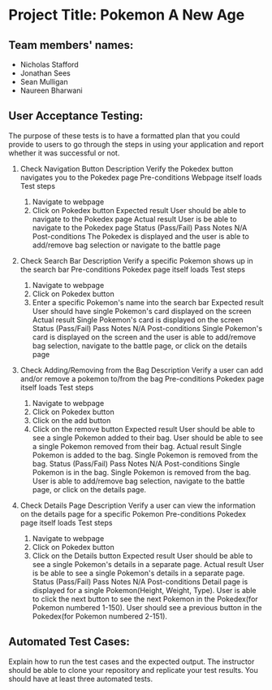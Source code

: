 # Project Title: Pokemon A New Age

## Team members' names:
- Nicholas Stafford
- Jonathan Sees
- Sean Mulligan
- Naureen Bharwani

## User Acceptance Testing: 
The purpose of these tests is to have a formatted plan that you could provide to users to go through the steps in using your application and report whether it was successful or not.


1. Check Navigation Button
Description
    Verify the Pokedex button navigates you to the Pokedex page
Pre-conditions
    Webpage itself loads
Test steps
    1. Navigate to webpage
    2. Click on Pokedex button
Expected result
    User should be able to navigate to the Pokedex page
Actual result
    User is be able to navigate to the Pokedex page
Status (Pass/Fail)
    Pass
Notes
    N/A
Post-conditions
    The Pokedex is displayed and the user is able to add/remove bag selection or navigate to the battle page
    
    
2. Check Search Bar
Description
    Verify a specific Pokemon shows up in the search bar
Pre-conditions
    Pokedex page itself loads
Test steps
    1. Navigate to webpage
    2. Click on Pokedex button
    3. Enter a specific Pokemon's name into the search bar
Expected result
    User should have single Pokemon's card displayed on the screen 
Actual result
    Single Pokemon's card is displayed on the screen 
Status (Pass/Fail)
    Pass
Notes
    N/A
Post-conditions
    Single Pokemon's card is displayed on the screen and the user is able to add/remove bag selection, navigate to the battle page, or click on the details page
        
3. Check Adding/Removing from the Bag
Description
    Verify a user can add and/or remove a pokemon to/from the bag
Pre-conditions
    Pokedex page itself loads
Test steps
    1. Navigate to webpage
    2. Click on Pokedex button
    3. Click on the add button
    4. Click on the remove button
Expected result
    User should be able to see a single Pokemon added to their bag. User should be able to see a single Pokemon removed from their bag.
Actual result
    Single Pokemon is added to the bag. Single Pokemon is removed from the bag.
Status (Pass/Fail)
    Pass
Notes
    N/A
Post-conditions
    Single Pokemon is in the bag. Single Pokemon is removed from the bag. User is able to add/remove bag selection, navigate to the battle page, or click on the details page.

4. Check Details Page 
Description
    Verify a user can view the information on the details page for a specific Pokemon
Pre-conditions
    Pokedex page itself loads
Test steps
    1. Navigate to webpage
    2. Click on Pokedex button
    3. Click on the Details button
Expected result
    User should be able to see a single Pokemon's details in a separate page.
Actual result
    User is be able to see a single Pokemon's details in a separate page.
Status (Pass/Fail)
    Pass
Notes
    N/A
Post-conditions
    Detail page is displayed for a single Pokemon(Height, Weight, Type). User is able to click the next button to see the next Pokemon in the Pokedex(for Pokemon numbered 1-150). User should see a previous button in the Pokedex(for Pokemon numbered 2-151).


## Automated Test Cases: 
Explain how to run the test cases and the expected output. The instructor should be able to clone your repository and replicate your test results. You should have at least three automated tests.

